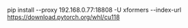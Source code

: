 

pip install --proxy 192.168.0.77:18808 -U xformers --index-url https://download.pytorch.org/whl/cu118